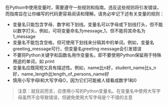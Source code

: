 在Python中使用变量时，需要遵守一些规则和指南。违反这些规则将引发错误，而指南旨在让你编写的代码更容易阅读和理解。请务必牢记下述有关变量的规则：

- 变量名只能包含字母、数字和下划线。变量名可以字母或下划线打头，但不能以数字打头，例如，可将变量命名为message_1，但不能将其命名为1_message
- 变量名不能包含空格，但可使用下划线来分隔其中的单词。例如，变量名greeting_message可行，但变量名greeting message会引发错误
- 不要将Python关键字和函数名用作变量名，即不要使用Python保留用于特殊用途的单词，如 print
- 变量名应既简短又具有描述性。例如，name比n好，student_name比s_n好，name_length比length_of_persons_name好
- 慎用小写字母l和大写字母O，因为它们可能被人错看成数字1和0

> 注意：就目前而言，应使用小写的Python变量名。在变量名中使用大写字母虽然不会导致错误，但避免使用大写字母是个不错的主意